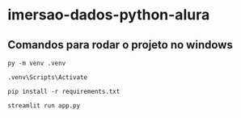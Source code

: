 # imersao-dados-python-alura

## Comandos para rodar o projeto no windows

```
py -m venv .venv

.venv\Scripts\Activate

pip install -r requirements.txt

streamlit run app.py
```
